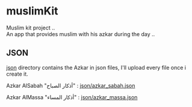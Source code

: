 # muslimKit
Muslim kit project ..  
An app that provides muslim with his azkar during the day .. 

## JSON 
[json](./json) directory contains the Azkar in json files, I'll upload every file once i create it.  


Azkar AlSabah "أذكار الصباح" : [json/azkar_sabah.json](json/azkar_sabah.json)  

Azkar AlMassa "أذكار المساء" : [json/azkar_massa.json](json/azkar_massa.json)
